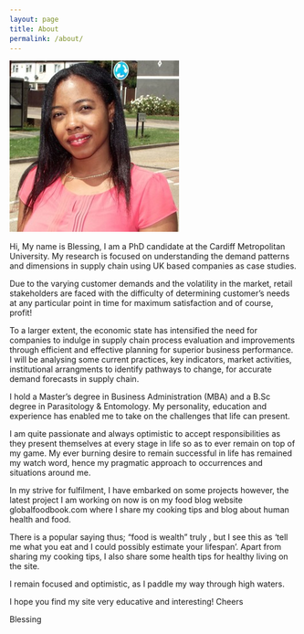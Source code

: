 ```yaml
---
layout: page
title: About
permalink: /about/
---
```


![Blessing Okpala](/img/me.jpg)

Hi,
My name is Blessing, I am a PhD candidate at the Cardiff Metropolitan University.  My research is focused on understanding the demand patterns and dimensions in supply chain using UK based companies as case studies.

Due to the varying customer demands and the volatility in the market,
retail stakeholders are faced with the difficulty of determining customer’s
needs at any particular point in time for maximum satisfaction and
of course, profit!

To a larger extent, the economic state has intensified the need for companies to indulge in supply chain process evaluation and improvements through efficient and effective planning for superior business performance. I will be analysing some current practices, key indicators, market activities, institutional arrangments to identify pathways to change, for accurate demand forecasts in supply chain.

I hold a Master’s degree in Business Administration (MBA) and a B.Sc degree in Parasitology & Entomology. My personality, education and experience has enabled me to take on the challenges that life can present.

I am quite passionate and always optimistic to accept responsibilities as they present themselves at every stage in life so as to ever remain on top of my game. My ever burning desire to remain successful in life has remained my watch word,  hence my pragmatic approach to occurrences  and situations around me.

In my strive for fulfilment, I have embarked on some projects however, the latest project I am working on now is on my food blog website globalfoodbook.com where I share my cooking tips and blog about human health and food.

There is a popular saying thus;  “food is wealth” truly , but I see this as ‘tell me what you eat and I could possibly estimate your lifespan’. Apart from sharing my cooking tips, I also share some health tips for healthy living on the site.

I remain focused and optimistic, as I paddle my way through high waters.

I hope you find my site very educative and interesting!
Cheers

Blessing
